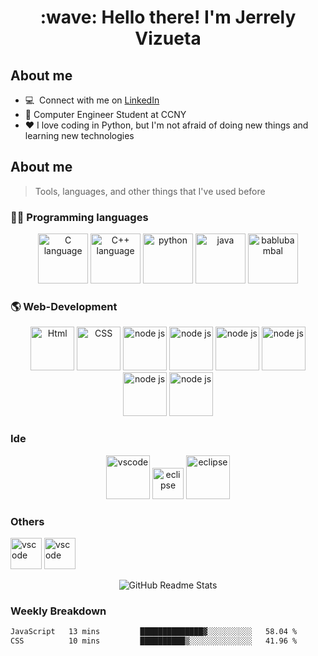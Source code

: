 <h1 align="center" id="macropower-title">:wave: Hello there! I'm Jerrely Vizueta</h1>
<h2 align="left" id="macropower-tech">About me</h2>

- :computer: &nbsp;Connect with me on [LinkedIn](https://www.linkedin.com/in/jerrelyv)
- 💼 Computer Engineer Student at CCNY
- ❤️ I love coding in Python, but I'm not afraid of doing new things and learning new technologies

<h2 align="left" id="macropower-tech">About me</h2>


> Tools, languages, and other things that I've used before


###  👨‍💻  Programming languages
<!-- ![YouTube Channel Subscribers](https://img.shields.io/youtube/channel/subscribers/UCMS8crvN1a1SPjTqc8N26FA?style=social) -->
<p align='center'>
<img src="https://raw.githubusercontent.com/bablubambal/All_logo_and_pictures/1ac69ce5fbc389725f16f989fa53c62d6e1b4883/programming%20languages/c.svg" alt="C language" height="80" />
<img src="https://raw.githubusercontent.com/bablubambal/All_logo_and_pictures/1ac69ce5fbc389725f16f989fa53c62d6e1b4883/programming%20languages/c%2B%2B.svg" alt="C++ language" height="80" /> 
<img src="https://raw.githubusercontent.com/bablubambal/All_logo_and_pictures/1ac69ce5fbc389725f16f989fa53c62d6e1b4883/programming%20languages/python.svg" alt="python" height="80" /> 
<img src="https://raw.githubusercontent.com/bablubambal/All_logo_and_pictures/1ac69ce5fbc389725f16f989fa53c62d6e1b4883/programming%20languages/java.svg" alt="java" height="80" /> 
<img src="https://raw.githubusercontent.com/bablubambal/All_logo_and_pictures/1ac69ce5fbc389725f16f989fa53c62d6e1b4883/programming%20languages/javascript.svg" alt="bablubambal" height="80" /> 

</p>

### 🌎 Web-Development
<p align='center'>
<img src="https://raw.githubusercontent.com/bablubambal/All_logo_and_pictures/1ac69ce5fbc389725f16f989fa53c62d6e1b4883/social%20icons/html5.svg" alt="Html" height="70" />
<img src="https://raw.githubusercontent.com/bablubambal/All_logo_and_pictures/1ac69ce5fbc389725f16f989fa53c62d6e1b4883/social%20icons/css3.svg" alt="CSS" height="70" />
<img src="https://raw.githubusercontent.com/bablubambal/All_logo_and_pictures/1ac69ce5fbc389725f16f989fa53c62d6e1b4883/frameworks/nodejs.svg" alt="node js" height="70" />
<img src="https://raw.githubusercontent.com/bablubambal/All_logo_and_pictures/7c0ac2ceb9f9d24992ec393d11fa7337d2f92466/frameworks/react.svg" alt="node js" height="70" />
<img src="https://raw.githubusercontent.com/bablubambal/All_logo_and_pictures/7c0ac2ceb9f9d24992ec393d11fa7337d2f92466/frameworks/django.svg" alt="node js" height="70" />
<img src="https://raw.githubusercontent.com/bablubambal/All_logo_and_pictures/7c0ac2ceb9f9d24992ec393d11fa7337d2f92466/databases/mysql.svg" alt="node js" height="70" />
<img src="https://raw.githubusercontent.com/bablubambal/All_logo_and_pictures/7c0ac2ceb9f9d24992ec393d11fa7337d2f92466/cloud/firebase.svg" alt="node js" height="70" />
<img src="https://raw.githubusercontent.com/bablubambal/All_logo_and_pictures/7c0ac2ceb9f9d24992ec393d11fa7337d2f92466/frameworks/flask.svg" alt="node js" height="70" />
</p>

### Ide


<p align='center'>
<img src="https://raw.githubusercontent.com/bablubambal/All_logo_and_pictures/62487087dc4f4f5efee637addbc67a16dd374bf6/text%20editors/vscode.svg" alt="vscode" height="70" /> 
<img src="https://github.com/bablubambal/All_logo_and_pictures/blob/main/ides/eclipse.png?raw=true" alt="eclipse" height="50" width="50" /> 
<img src="https://raw.githubusercontent.com/bablubambal/All_logo_and_pictures/7c0ac2ceb9f9d24992ec393d11fa7337d2f92466/ides/pycharm.svg" alt="eclipse" height="70" /> 
</p>

### Others
<p>
<img src="https://raw.githubusercontent.com/bablubambal/All_logo_and_pictures/7c0ac2ceb9f9d24992ec393d11fa7337d2f92466/others/git.svg" alt="vscode" height="50" width="50" /> 
<img src="https://raw.githubusercontent.com/bablubambal/All_logo_and_pictures/7c0ac2ceb9f9d24992ec393d11fa7337d2f92466/others/npm.svg" alt="vscode" height="50" width="50" /> 
</p>
<p align="center">
  <img src="https://github-readme-stats.vercel.app/api/top-langs/?username=Jerrely1618&hide=Jupyter%20Notebook,html&langs_count=8&layout=donut&theme=dark" alt="GitHub Readme Stats">
</p>

### Weekly Breakdown
<!--START_SECTION:waka-->

```txt
JavaScript   13 mins         ██████████████▓░░░░░░░░░░   58.04 %
CSS          10 mins         ██████████▒░░░░░░░░░░░░░░   41.96 %
```

<!--END_SECTION:waka-->
